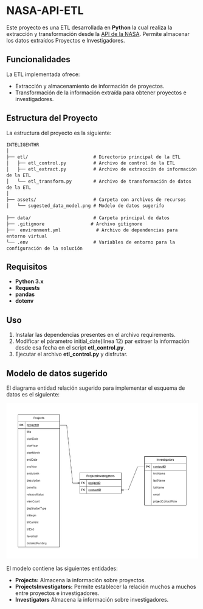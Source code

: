 # NASA-API-ETL
Este proyecto es una ETL desarrollada en  **Python** la cual realiza la extracción y transformación desde la [API de la NASA](https://techport.nasa.gov/help/api). Permite almacenar los datos extraídos Proyectos e Investigadores.

## Funcionalidades
La ETL implementada ofrece:

- Extracción y almacenamiento de información de proyectos.
- Transformación de la información extraída para obtener proyectos e investigadores. 

## Estructura del Proyecto

La estructura del proyecto es la siguiente:
```plaintext
INTELIGENTHR
│
├── etl/                        # Directorio principal de la ETL
│   ├── etl_control.py          # Archivo de control de la ETL
│   ├── etl_extract.py          # Archivo de extracción de información de la ETL
│   └── etl_transform.py        # Archivo de transformación de datos de la ETL
│
├── assets/                     # Carpeta con archivos de recursos
│   └── sugested_data_model.png # Modelo de datos sugerifo

├── data/                       # Carpeta principal de datos
├── .gitignore                 # Archivo gitignore
├──  environment.yml             # Archivo de dependencias para entorno virtual
└── .env                        # Variables de entorno para la configuración de la solución

```
## Requisitos

- **Python 3.x**
- **Requests**
- **pandas**
- **dotenv**

## Uso
1. Instalar las dependencias presentes en el archivo requirements.
2. Modificar el párametro initial_date(línea 12) par extraer la información desde esa fecha en el script **etl_control.py**.
3. Ejecutar el archivo **etl_control.py** y disfrutar.

## Modelo de datos sugerido
El diagrama entidad relación sugerido para implementar el esquema de datos es el siguiente:

![data model](assets/sugested_data_model.png)

El modelo contiene las siguientes entidades:
- **Projects:** Almacena la información sobre proyectos.
- **ProjectsInvestigators:** Permite establecer la relación muchos a muchos entre proyectos e investigadores.
- **Investigators** Almacena la información sobre investigadores.
